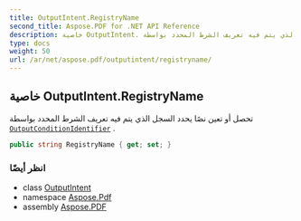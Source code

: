 ```yaml
---
title: OutputIntent.RegistryName
second_title: Aspose.PDF for .NET API Reference
description: خاصية OutputIntent. تحصل أو تعين نصًا يحدد السجل الذي يتم فيه تعريف الشرط المحدد بواسطة OutputConditionIdentifier
type: docs
weight: 50
url: /ar/net/aspose.pdf/outputintent/registryname/
---
```

## خاصية OutputIntent.RegistryName

تحصل أو تعين نصًا يحدد السجل الذي يتم فيه تعريف الشرط المحدد بواسطة [`OutputConditionIdentifier`](../outputconditionidentifier/) .

```csharp
public string RegistryName { get; set; }
```

### انظر أيضًا

* class [OutputIntent](../)
* namespace [Aspose.Pdf](../../../aspose.pdf/)
* assembly [Aspose.PDF](../../../)